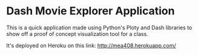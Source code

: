 # Dash Movie Explorer Application

This is a quick application made using Python's Ploty and Dash libraries to show off a proof of concept visualization tool for a class. 

It's deployed on Heroku on this link:
http://mea408.herokuapp.com/
